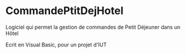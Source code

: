 CommandePtitDejHotel
====================

Logiciel qui permet la gestion de commandes de Petit Déjeuner dans un Hôtel

Ecrit en Visual Basic, pour un projet d'IUT
